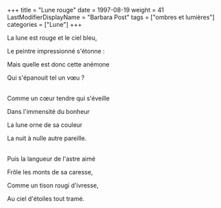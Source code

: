+++
title = "Lune rouge"
date = 1997-08-19
weight = 41
LastModifierDisplayName = "Barbara Post"
tags = ["ombres et lumières"]
categories = ["Lune"]
+++

La lune est rouge et le ciel bleu,

Le peintre impressionné s'étonne :

Mais quelle est donc cette anémone

Qui s'épanouit tel un vœu ?

 \
Comme un cœur tendre qui s'éveille

Dans l'immensité du bonheur

La lune orne de sa couleur

La nuit à nulle autre pareille.

 \
Puis la langueur de l'astre aimé

Frôle les monts de sa caresse,

Comme un tison rougi d'ivresse,

Au ciel d'étoiles tout tramé.
